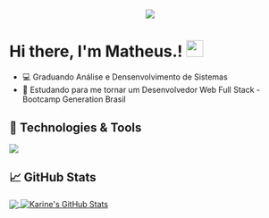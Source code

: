 <h1 align="center">
  <img src="https://github.com/MatheusSCaetano/MatheusSCaetano/blob/main/blackpanther.gif">
</h1>

# Hi there, I'm Matheus.! <img src="https://raw.githubusercontent.com/MartinHeinz/MartinHeinz/master/wave.gif" width="30px">

- 💻 Graduando Análise e Densenvolvimento de Sistemas
- 🚀 Estudando para me tornar um Desenvolvedor Web Full Stack - Bootcamp Generation Brasil

## 🔧 Technologies & Tools
<img src="https://img.shields.io/badge/Back End-Java-f55247"/> 

## &#x1f4c8; GitHub Stats

<a href="https://github.com/Karinecasant/Karinecasant">
  <img align="center" src="https://github-readme-stats.vercel.app/api/top-langs/?username=Karinecasant&hide=java,html&title_color=ffffff&text_color=c9cacc&icon_color=2bbc8a&bg_color=1d1f21" />
</a>
<a href="https://github.com/Karinecasant/Karinecasant">
  <img align="center" src="https://github-readme-stats.vercel.app/api?username=Karinecasant&show_icons=true&line_height=27&count_private=true&title_color=ffffff&text_color=c9cacc&icon_color=2bbc8a&bg_color=1d1f21" alt="Karine's GitHub Stats" />
</a>
